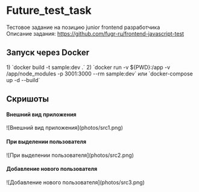 # Future_test_task
Тестовое задание на позицию junior frontend разработчика<br>
Описание задания: <a>https://github.com/fugr-ru/frontend-javascript-test</a>


<h2>Запуск через Docker</h2>
1) `docker build -t sample:dev .`
2) `docker run -v ${PWD}:/app -v /app/node_modules -p 3001:3000 --rm sample:dev` или `docker-compose up -d --build`

<h2>Скришоты</h2>
<h4>Внешний вид приложения</h4>
![Внешний вид приложения](photos/src1.png)
<h4>При выделении пользователя</h4>
![При выделении пользователя](photos/src2.png)
<h4>Добавление нового пользователя</h4>
![Добавление нового пользователя](photos/src3.png)
